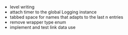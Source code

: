 


  * level writing
  * attach timer to the global Logging instance	
  * tabbed space for names that adapts to the last n entries
  * remove wrapper type enum
  * implement and test link data use